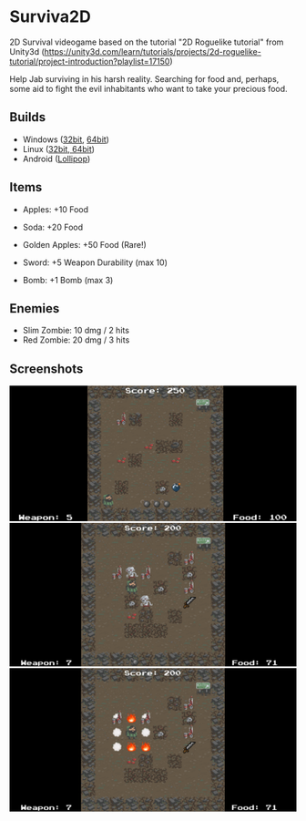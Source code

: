 # Surviva2D 

2D Survival videogame based on the tutorial "2D Roguelike tutorial" from Unity3d (https://unity3d.com/learn/tutorials/projects/2d-roguelike-tutorial/project-introduction?playlist=17150)

Help Jab surviving in his harsh reality. Searching for food and, perhaps, some aid to fight the evil inhabitants who want to take your precious food.

## Builds

- Windows ([32bit](https://github.com/Nesh108/Surviva2D/blob/master/Builds/Surviva2D_32bit.zip), [64bit](https://github.com/Nesh108/Surviva2D/blob/master/Builds/Surviva2D_64bit.zip))
- Linux ([32bit, 64bit](https://github.com/Nesh108/Surviva2D/blob/master/Builds/Surviva2D_Linux.zip))
- Android  ([Lollipop](https://github.com/Nesh108/Surviva2D/blob/master/Builds/Surviva2D.apk))

## Items

- Apples:         +10 Food
- Soda:           +20 Food
- Golden Apples:  +50 Food (Rare!)

- Sword:          +5 Weapon Durability (max 10)
- Bomb:           +1 Bomb (max 3)

## Enemies

- Slim Zombie:    10 dmg / 2 hits
- Red Zombie:     20 dmg / 3 hits

## Screenshots
![In-Game Screenshot1](https://raw.githubusercontent.com/Nesh108/Surviva2D/master/docs/screenshot1.png)
![In-Game Screenshot2](https://raw.githubusercontent.com/Nesh108/Surviva2D/master/docs/screenshot2.png)
![In-Game Screenshot3](https://raw.githubusercontent.com/Nesh108/Surviva2D/master/docs/screenshot3.png)
